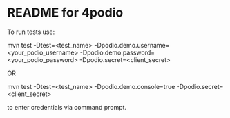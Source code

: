 README for 4podio
==========================

To run tests use:

mvn test -Dtest=<test_name> -Dpodio.demo.username=<your_podio_username> -Dpodio.demo.password=<your_podio_password> -Dpodio.secret=<client_secret>

OR

mvn test -Dtest=<test_name> -Dpodio.demo.console=true -Dpodio.secret=<client_secret>

to enter credentials via command prompt.
